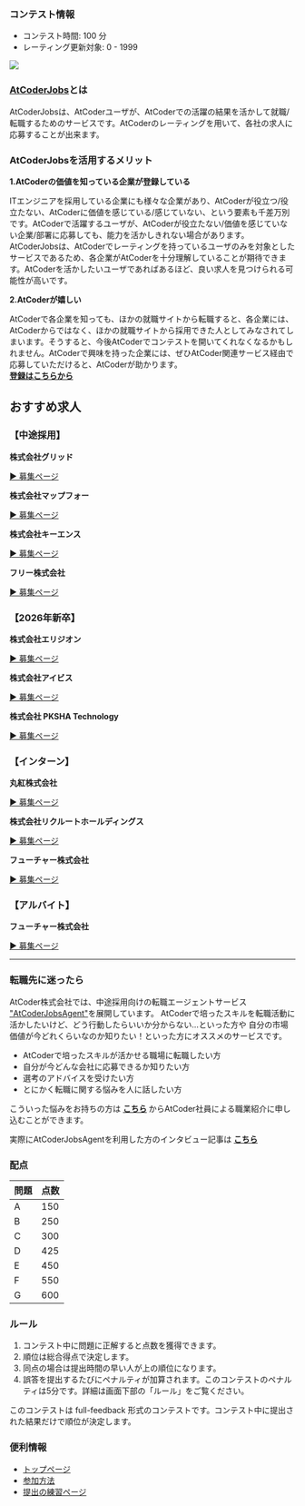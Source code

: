 
<div>

<span>

<span>

### **コンテスト情報**

<section>

<ul>

<li>
コンテスト時間: 100 分
</li>

<li>
レーティング更新対象: 0 - 
<span>
1999
</span>

</li>

</ul>

</section>

<div>

<p>

<img src="https://jobs.atcoder.jp/public/img/top.png">

</img>

</p>

</div>

### **<a href="https://jobs.atcoder.jp/">AtCoderJobs</a>とは**

<section>
AtCoderJobsは、AtCoderユーザが、AtCoderでの活躍の結果を活かして就職/転職するためのサービスです。AtCoderのレーティングを用いて、各社の求人に応募することが出来ます。
    
</section>



### **AtCoderJobsを活用するメリット**

<p>

<b>
1.AtCoderの価値を知っている企業が登録している
</b>

</p>

<section>
ITエンジニアを採用している企業にも様々な企業があり、AtCoderが役立つ/役立たない、AtCoderに価値を感じている/感じていない、という要素も千差万別です。AtCoderで活躍するユーザが、AtCoderが役立たない/価値を感じていない企業/部署に応募しても、能力を活かしきれない場合があります。
AtCoderJobsは、AtCoderでレーティングを持っているユーザのみを対象としたサービスであるため、各企業がAtCoderを十分理解していることが期待できます。AtCoderを活かしたいユーザであればあるほど、良い求人を見つけられる可能性が高いです。
    
</section>



<p>

<b>
2.AtCoderが嬉しい
</b>

</p>

<section>
AtCoderで各企業を知っても、ほかの就職サイトから転職すると、各企業には、AtCoderからではなく、ほかの就職サイトから採用できた人としてみなされてしまいます。そうすると、今後AtCoderでコンテストを開いてくれなくなるかもしれません。AtCoderで興味を持った企業には、ぜひAtCoder関連サービス経由で応募していただけると、AtCoderが助かります。
    
</section>



<section>

<font color="">
<u>

<strong>
登録は<a href="https://jobs.atcoder.jp/register">こちら</a>から
</strong>

</u>
</font>

</section>



<div>

## **おすすめ求人**

<div>

<div>

### **【中途採用】**

<p>

<strong>
株式会社グリッド
</strong>


<a href="https://jobs.atcoder.jp/offers/1132">▶ 募集ページ
        </a>
</p>

<p>

<strong>
株式会社マップフォー
</strong>


<a href="https://jobs.atcoder.jp/offers/984">▶ 募集ページ
        </a>
</p>

<p>

<strong>
株式会社キーエンス
</strong>


<a href="https://jobs.atcoder.jp/offers/1054">▶ 募集ページ
        </a>
</p>

<p>

<strong>
フリー株式会社
</strong>


<a href="https://jobs.atcoder.jp/offers/1196">▶ 募集ページ
        </a>
</p>

</div>

<div>

### **【2026年新卒】**

<p>

<strong>
株式会社エリジオン
</strong>


<a href="https://jobs.atcoder.jp/offers/831">▶ 募集ページ
        </a>
</p>

<p>

<strong>
株式会社アイビス
</strong>


<a href="https://jobs.atcoder.jp/offers/973">▶ 募集ページ
        </a>
</p>

<p>

<strong>
株式会社 PKSHA Technology
</strong>


<a href="https://jobs.atcoder.jp/offers/1088">▶ 募集ページ
        </a>
</p>

</div>

<div>

### **【インターン】**

<p>

<strong>
丸紅株式会社
</strong>


<a href="https://jobs.atcoder.jp/offers/747">▶ 募集ページ
        </a>
</p>

<p>

<strong>
株式会社リクルートホールディングス
</strong>


<a href="https://jobs.atcoder.jp/offers/1176">▶ 募集ページ
        </a>
</p>

<p>

<strong>
フューチャー株式会社
</strong>


<a href="https://jobs.atcoder.jp/offers/1186">▶ 募集ページ
        </a>
</p>

</div>

<div>

### **【アルバイト】**

<p>

<strong>
フューチャー株式会社
</strong>


<a href="https://jobs.atcoder.jp/offers/1161">▶ 募集ページ
        </a>
</p>

</div>

</div>

</div>

---

### **転職先に迷ったら**

<section>

<p>
AtCoder株式会社では、中途採用向けの転職エージェントサービス <a href="https://info.atcoder.jp/utilize/jobs/agent_user">"AtCoderJobsAgent"</a>を展開しています。
AtCoderで培ったスキルを転職活動に活かしたいけど、どう行動したらいいか分からない…といった方や
自分の市場価値が今どれくらいなのか知りたい！といった方にオススメのサービスです。
</p>

<ul>

<li>
AtCoderで培ったスキルが活かせる職場に転職したい方
</li>

<li>
自分が今どんな会社に応募できるか知りたい方
</li>

<li>
選考のアドバイスを受けたい方
</li>

<li>
とにかく転職に関する悩みを人に話したい方
</li>

</ul>

<p>
こういった悩みをお持ちの方は
<b>
<a href="https://jobs.atcoder.jp/offers/400">こちら</a>
</b>
からAtCoder社員による職業紹介に申し込むことができます。
</p>

<p>
実際にAtCoderJobsAgentを利用した方のインタビュー記事は
<b>
<a href="https://info.atcoder.jp/archive/category/AtCoderJobsAgent">こちら</a>
</b>

</p>



</section>

### **配点**

<section>

<div>

<div>

<table>

<thead>

<tr>

<th>
問題
</th>

<th>
点数
</th>

</tr>

</thead>

<tbody>

<tr>

<td>
A
</td>

<td>
150
</td>

</tr>

<tr>

<td>
B
</td>

<td>
250
</td>

</tr>

<tr>

<td>
C
</td>

<td>
300
</td>

</tr>

<tr>

<td>
D
</td>

<td>
425
</td>

</tr>

<tr>

<td>
E
</td>

<td>
450
</td>

</tr>

<tr>

<td>
F
</td>

<td>
550
</td>

</tr>

<tr>

<td>
G
</td>

<td>
600
</td>

</tr>

</tbody>

</table>

</div>

</div>

</section>

### **ルール**

<section>

<ol>

<li>
コンテスト中に問題に正解すると点数を獲得できます。
</li>

<li>
順位は総合得点で決定します。
</li>

<li>
同点の場合は提出時間の早い人が上の順位になります。
</li>

<li>
誤答を提出するたびにペナルティが加算されます。このコンテストのペナルティは5分です。詳細は画面下部の「ルール」をご覧ください。
</li>

</ol>

<p>
このコンテストは full-feedback 形式のコンテストです。コンテスト中に提出された結果だけで順位が決定します。
      
</p>

</section>

### **便利情報**

<ul>

<li>
<a href="https://atcoder.jp/">トップページ</a>
</li>

<li>
<a href="https://atcoder.jp/post/37">参加方法</a>
</li>

<li>
<a href="https://atcoder.jp/contests/practice">提出の練習ページ</a>
</li>

</ul>

</span>

</span>

</div>
